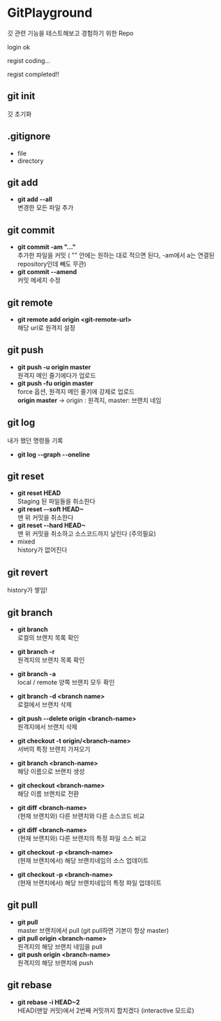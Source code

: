 # GitPlayground
깃 관련 기능을 테스트해보고 경험하기 위한 Repo

login ok

regist coding...

regist completed!!

## git init
깃 초기화
## .gitignore
- file 
- directory
## git add 
- **git add --all** </br>변경한 모든 파일 추가
## git commit
- **git commit -am "..."**</br>추가한 파일을 커밋 ( "" 안에는 원하는 대로 적으면 된다, -am에서 a는 연결된 repository인데 빼도 무관)
- **git commit --amend**</br>커밋 메세지 수정

## git remote
- **git remote add origin \<git-remote-url\>** </br>해당 url로 원격지 설정

## git push
- **git push -u origin master**  </br>원격지 메인 줄기에다가 업로드
- **git push -fu origin master** </br>force 옵션, 원격지 메인 줄기에 강제로 업로드
</br>**origin master** -> origin : 원격지, master: 브랜치 네임

## git log
내가 했던 명령들 기록
- **git log --graph --oneline**

## git reset
- **git reset HEAD** </br> Staging 된 파일들을 취소한다 
- **git reset --soft HEAD~** </br> 맨 위 커밋을 취소한다
- **git reset --hard HEAD~** </br> 맨 위 커밋을 취소하고 소스코드까지 날린다 (주의필요)
- mixed
<br/> history가 없어진다
## git revert
history가 쌓임!
## git branch
- **git branch** </br> 로컬의 브랜치 목록 확인
- **git branch -r** </br> 원격지의 브랜치 목록 확인
- **git branch -a** </br> local / remote 양쪽 브랜치 모두 확인
- **git branch -d \<branch name\>** </br> 로컬에서 브랜치 삭제
- **git push --delete origin \<branch-name\>** </br> 원격지에서 브랜치 삭제
- **git checkout -t origin/\<branch-name\>** </br> 서버의 특정 브랜치 가져오기

- **git branch \<branch-name\>** </br> 해당 이름으로 브랜치 생성
- **git checkout \<branch-name\>** </br> 해당 이름 브랜치로 전환

- **git diff \<branch-name\>** </br> (현재 브랜치와) 다른 브랜치와 다른 소스코드 비교
- **git diff \<branch-name\> <file-name>** </br> (현재 브랜치와) 다른 브랜치의 특정 파일 소스 비교
- **git checkout -p \<branch-name\>** </br>(현재 브랜치에서) 해당 브랜치네임의 소스 업데이트
- **git checkout -p \<branch-name\> <file-name>** </br>(현재 브랜치에서) 해당 브랜치네임의 특정 파일 업데이트

## git pull
- **git pull** </br> master 브랜치에서 pull (git pull하면 기본이 항상 master)
- **git pull origin \<branch-name\>** </br> 원격지의 해당 브랜치 네임을 pull
- **git push origin \<branch-name\>** </br> 원격지의 해당 브랜치에 push

## git rebase
- **git rebase -i HEAD~2** </br> HEAD(맨앞 커밋)에서 2번째 커밋까지 합치겠다 (interactive 모드로)